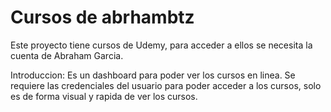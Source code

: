 # Cursos de abrhambtz
Este proyecto tiene cursos de Udemy, para acceder a ellos se necesita la cuenta de Abraham Garcia.

Introduccion:
Es un dashboard para poder ver los cursos en linea. Se requiere las credenciales del usuario para poder acceder a los cursos, solo es de forma visual y rapida de ver los cursos. 
